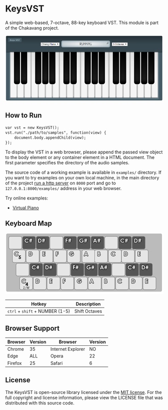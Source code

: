 # KeysVST

A simple web-based, 7-octave, 88-key keyboard VST. This module is part of the Chakavang project.

[![Keys VST Preview](./docs/preview.png)](https://chakavang.github.io/KeysVST/examples/virtualpiano.html)

## How to Run

```
var vst = new KeysVST();
vst.run("./path/to/samples", function(view) {
    document.body.appendChild(view);
});
```

To display the VST in a web browser, please append the passed view object to the body element or any container element in a HTML document. The first parameter specifies the directory of the audio samples.

The source code of a working example is available in `examples/` directory. If you want to try examples on your own local machine, in the main directory of the project [run a http server](https://gist.github.com/willurd/5720255) on `8000` port and go to `127.0.0.1:8000/examples/` address in your web browser.

Try online examples:

- [Virtual Piano](https://miladnia.github.io/KeysVST/examples/virtualpiano.html)

## Keyboard Map

![Keys VST qwerty keyboard](./docs/qwerty_keyboard.png)

Hotkey | Description
------ | -----------
`ctrl` + `shift` + NUMBER (1-5) | Shift Octaves

## Browser Support

Browser | Version | Browser | Version
------- | ------- | ------- | -------
Chrome | 35 | Internet Explorer | NO
Edge | ALL | Opera | 22
Firefox | 25 | Safari | 6

## License

The KeysVST is open-source library licensed under the [MIT license](https://opensource.org/licenses/MIT). For the full copyright and license information, please view the LICENSE file that was distributed with this source code.